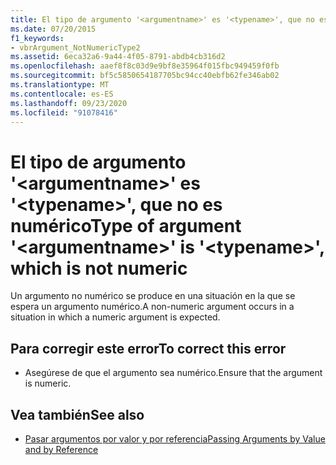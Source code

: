 ```yaml
---
title: El tipo de argumento '<argumentname>' es '<typename>', que no es numérico
ms.date: 07/20/2015
f1_keywords:
- vbrArgument_NotNumericType2
ms.assetid: 6eca32a6-9a44-4f05-8791-abdb4cb316d2
ms.openlocfilehash: aaef8f8c03d9e9bf8e35964f015fbc949459f0fb
ms.sourcegitcommit: bf5c5850654187705bc94cc40ebfb62fe346ab02
ms.translationtype: MT
ms.contentlocale: es-ES
ms.lasthandoff: 09/23/2020
ms.locfileid: "91078416"
---
```

# <a name="type-of-argument-argumentname-is-typename-which-is-not-numeric"></a><span data-ttu-id="6c0cd-102">El tipo de argumento '\<argumentname>' es '\<typename>', que no es numérico</span><span class="sxs-lookup"><span data-stu-id="6c0cd-102">Type of argument '\<argumentname>' is '\<typename>', which is not numeric</span></span>

<span data-ttu-id="6c0cd-103">Un argumento no numérico se produce en una situación en la que se espera un argumento numérico.</span><span class="sxs-lookup"><span data-stu-id="6c0cd-103">A non-numeric argument occurs in a situation in which a numeric argument is expected.</span></span>  
  
## <a name="to-correct-this-error"></a><span data-ttu-id="6c0cd-104">Para corregir este error</span><span class="sxs-lookup"><span data-stu-id="6c0cd-104">To correct this error</span></span>  
  
- <span data-ttu-id="6c0cd-105">Asegúrese de que el argumento sea numérico.</span><span class="sxs-lookup"><span data-stu-id="6c0cd-105">Ensure that the argument is numeric.</span></span>  
  
## <a name="see-also"></a><span data-ttu-id="6c0cd-106">Vea también</span><span class="sxs-lookup"><span data-stu-id="6c0cd-106">See also</span></span>

- [<span data-ttu-id="6c0cd-107">Pasar argumentos por valor y por referencia</span><span class="sxs-lookup"><span data-stu-id="6c0cd-107">Passing Arguments by Value and by Reference</span></span>](../programming-guide/language-features/procedures/passing-arguments-by-value-and-by-reference.md)
